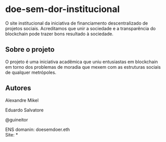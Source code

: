 # doe-sem-dor-institucional 
O site institucional da iniciativa de financiamento descentralizado de projetos sociais.
Acreditamos que unir a sociedade e a transparência do blockchain pode trazer bons resultado à sociedade.

## Sobre o projeto
O projeto é uma iniciativa acadêmica que uniu entusiastas em blockchain em torno dos problemas de moradia que 
mexem com as estruturas sociais de qualquer metrópoles.


## Autores 
Alexandre Mikel

Eduardo Salvatore

@guineitor


ENS domanin: doesemdoer.eth		 
Site: *

